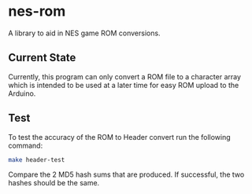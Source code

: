 # nes-rom

A library to aid in NES game ROM conversions.

## Current State

Currently, this program can only convert a ROM file to a character array which
is intended to be used at a later time for easy ROM upload to the Arduino.

## Test

To test the accuracy of the ROM to Header convert run the following command:

```bash
make header-test
```

Compare the 2 MD5 hash sums that are produced.  If successful, the two hashes
should be the same.
